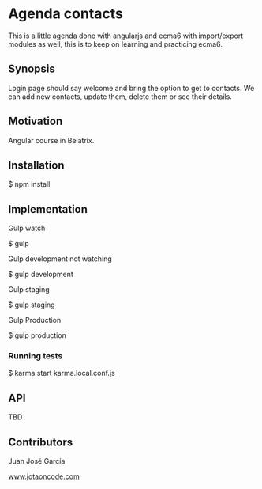 # Agenda contacts

This is a little agenda done with angularjs and ecma6 with import/export modules as well, this is to keep on learning and practicing ecma6.

## Synopsis

Login page should say welcome and bring the option to get to contacts.
We can add new contacts, update them, delete them or see their details.

## Motivation

Angular course in Belatrix.

## Installation

$ npm install

## Implementation

Gulp watch

$ gulp

Gulp development not watching

$ gulp development

Gulp staging

$ gulp staging

Gulp Production

$ gulp production

### Running tests

$ karma start karma.local.conf.js

## API

TBD

## Contributors

Juan José García

www.jotaoncode.com
